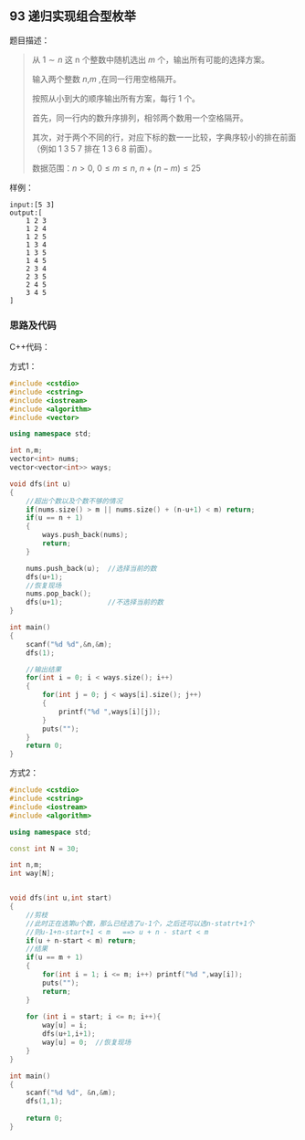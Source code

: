 <!--
 * @Description: 
 * @Author: fengxb
 * @Date: 2022-02-16 17:35:53
 * @LastEditor: fengxb
 * @LastEditTime: 2022-02-18 17:18:33
-->

## 93 递归实现组合型枚举

题目描述：
> 从 $1∼n$ 这 n 个整数中随机选出 $m$ 个，输出所有可能的选择方案。
>
> 输入两个整数 $n$,$m$ ,在同一行用空格隔开。
>
> 按照从小到大的顺序输出所有方案，每行 $1$ 个。
>
> 首先，同一行内的数升序排列，相邻两个数用一个空格隔开。
>
> 其次，对于两个不同的行，对应下标的数一一比较，字典序较小的排在前面（例如 $1 \; 3 \;5 \;7$ 排在 $1\; 3\; 6\; 8$ 前面）。
>
> 数据范围：$n > 0$, $0 \leq m \leq n$, $n+(n−m) \leq 25$

样例：

```text
input:[5 3]
output:[
    1 2 3 
    1 2 4 
    1 2 5 
    1 3 4 
    1 3 5 
    1 4 5 
    2 3 4 
    2 3 5 
    2 4 5 
    3 4 5
]
```

### 思路及代码

C++代码：

方式1：

```C++
#include <cstdio>
#include <cstring>
#include <iostream>
#include <algorithm>
#include <vector>

using namespace std;

int n,m;
vector<int> nums;
vector<vector<int>> ways;

void dfs(int u)
{
    //超出个数以及个数不够的情况
    if(nums.size() > m || nums.size() + (n-u+1) < m) return;
    if(u == n + 1)
    {
        ways.push_back(nums);
        return;
    }

    nums.push_back(u);  //选择当前的数
    dfs(u+1);
    //恢复现场
    nums.pop_back();
    dfs(u+1);           //不选择当前的数
}

int main()
{
    scanf("%d %d",&n,&m);
    dfs(1);

    //输出结果
    for(int i = 0; i < ways.size(); i++)
    {
        for(int j = 0; j < ways[i].size(); j++)
        {
            printf("%d ",ways[i][j]);
        }
        puts("");
    }
    return 0;
}

```

方式2：

```C++
#include <cstdio>
#include <cstring>
#include <iostream>
#include <algorithm>

using namespace std;

const int N = 30;

int n,m;
int way[N];


void dfs(int u,int start)
{
    //剪枝
    //此时正在选第u个数，那么已经选了u-1个，之后还可以选n-statrt+1个
    //则u-1+n-start+1 < m   ==> u + n - start < m
    if(u + n-start < m) return;
    //结果
    if(u == m + 1)
    {
        for(int i = 1; i <= m; i++) printf("%d ",way[i]);
        puts("");
        return;
    }
    
    for (int i = start; i <= n; i++){
        way[u] = i;
        dfs(u+1,i+1);
        way[u] = 0;  //恢复现场
    }
}

int main()
{
    scanf("%d %d", &n,&m);
    dfs(1,1);
    
    return 0;
}
```
